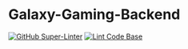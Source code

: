 # Galaxy-Gaming-Backend
[![GitHub Super-Linter](https://github.com/Retro-Runners/Galaxy-Gaming-Backend/workflows/Lint%20Code%20Base/badge.svg)](https://github.com/marketplace/actions/super-linter)
[![Lint Code Base](https://github.com/Retro-Runners/Galaxy-Gaming-Backend/actions/workflows/Inspection.yml/badge.svg)](https://github.com/Retro-Runners/Galaxy-Gaming-Backend/actions/workflows/Inspection.yml)
